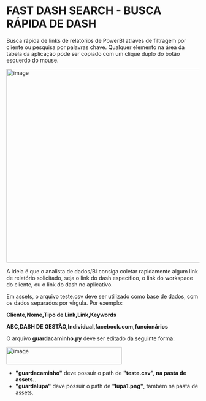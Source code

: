 <h1>FAST DASH SEARCH - BUSCA RÁPIDA DE DASH</h1>

Busca rápida de links de relatórios de PowerBI através de filtragem por cliente ou pesquisa por palavras chave. Qualquer elemento na área da tabela da aplicação pode ser copiado com um clique duplo do botão esquerdo do mouse.

<img width="852" height="506" alt="image" src="https://github.com/user-attachments/assets/5d7e9f3a-6d21-4897-b742-067414d965b6" /><p></p>

A ideia é que o analista de dados/BI consiga coletar rapidamente algum link de relatório solicitado, seja o link do dash específico, o link do workspace do cliente, ou o link do dash no aplicativo.

Em assets, o arquivo teste.csv deve ser utilizado como base de dados, com os dados separados por vírgula. Por exemplo:<p></p>
<b>Cliente,Nome,Tipo de Link,Link,Keywords<p></p>
ABC,DASH DE GESTÃO,Individual,facebook.com,funcionários</b>

O arquivo <b>guardacaminho.py</b> deve ser editado da seguinte forma:

<img width="301" height="45" alt="image" src="https://github.com/user-attachments/assets/9f4ab4be-f1db-4490-8e44-ae3568a347a3" />

<ul>
  <li><b>"guardacaminho"</b> deve possuir o path de <b>"teste.csv", na pasta de assets.</b>.</li>
  <li><b>"guardalupa"</b> deve possuir o path de <b>"lupa1.png"</b>, também na pasta de assets.</li>
</ul>

